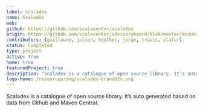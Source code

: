 ```yaml
---
label: scaladex
name: Scaladex
web:
github: https://github.com/scalacenter/scaladex
origin: https://github.com/scalacenter/advisoryboard/blob/master/minutes/001-2016-q2.md#scala-center-activities
contributors: [guillaume, julien, heather, jorge, travis, olafur]
status: Completed
type: project
active: true
home: true
featuredProject: true
description: "Scaladex is a catalogue of open source library. It’s auto generated based on data from Github and Maven Central."
logo-home: /resources/img/scaladex-brand@2x.png
---
```

Scaladex is a catalogue of open source library. It’s auto generated based on data from Github and Maven Central.